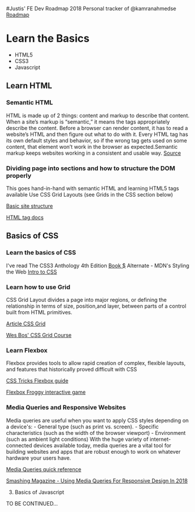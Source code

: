 #Justis' FE Dev Roadmap 2018
Personal tracker of @kamranahmedse [Roadmap](https://github.com/kamranahmedse/developer-roadmap)



# Learn the Basics
* HTML5
* CSS3
* Javascript

## Learn HTML

### Semantic HTML
HTML is made up of 2 things: content and markup to describe that content. 
When a site’s markup is “semantic,” it means the tags appropriately describe the content.
Before a browser can render content, it has to read a website’s HTML and then figure out what to do with it.
Every HTML tag has its own default styles and behavior, so if the wrong tag gets used on some content, that element won’t work in the browser as expected.Semantic markup keeps websites working in a consistent and usable way.
[Source](https://www.codeschool.com/beginners-guide-to-web-development/semantic-html)
          
          
### Dividing page into sections and how to structure the DOM properly
This goes hand-in-hand with semantic HTML and learning HTML5 tags available
Use CSS Grid Layouts (see Grids in the CSS section below)

[Basic site structure](https://www.sitepoint.com/defining-the-sample-sites-page-structure/)
          
[HTML tag docs](https://developer.mozilla.org/en-US/docs/Web/HTML/Element)
          
## Basics of CSS

### Learn the basics of CSS
I've read The CSS3 Anthology 4th Edition [Book $](https://www.sitepoint.com/premium/books/the-css3-anthology-4th-edition)
Alternate - MDN's Styling the Web [Intro to CSS](https://developer.mozilla.org/en-US/docs/Learn/CSS/Introduction_to_CSS)

### Learn how to use Grid
CSS Grid Layout divides a page into major regions, or defining the relationship in terms of size, position,and layer, between parts of a control built from HTML primitives.
        
[Article CSS Grid](https://css-tricks.com/snippets/css/complete-guide-grid/)
        
[Wes Bos' CSS Grid Course](https://cssgrid.io/)
        
### Learn Flexbox
Flexbox provides tools to allow rapid creation of complex, flexible layouts, and features that historically proved difficult with CSS
        
[CSS Tricks Flexbox guide](https://css-tricks.com/snippets/css/a-guide-to-flexbox/)
        
[Flexbox Froggy interactive game](https://flexboxfroggy.com/)
        
### Media Queries and Responsive Websites
Media queries are useful when you want to apply CSS styles depending on a device's:
    - General type (such as print vs. screen).
    - Specific characteristics (such as the width of the browser viewport)
    - Environment (such as ambient light conditions)
With the huge variety of internet-connected devices available today, media queries are a vital tool for building websites and apps that are robust enough to work on whatever hardware your users have.
        
[Media Queries quick reference](https://developer.mozilla.org/en-US/docs/Web/CSS/Media_Queries/Using_media_queries)
        
[Smashing Magazine - Using Media Queries For Responsive Design In 2018](https://www.smashingmagazine.com/2018/02/media-queries-responsive-design-2018/)
        
3. Basics of Javascript

TO BE CONTINUED...
